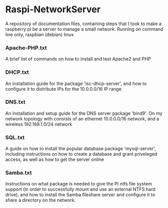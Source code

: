 # Raspi-NetworkServer
A repository of documentation files, containing steps that I took to make a raspberry pi be a server to manage a small network. Running on command line only, raspbian (debian) linux

### Apache-PHP.txt
A brief list of commands on how to install and test Apache2 and PHP

### DHCP.txt
An installation guide for the package 'isc-dhcp-server', and how to configure it to distribute IPs for the 10.0.0.0/16 IP range

### DNS.txt
An installation and setup guide for the DNS server package 'bind9'. On my network topology with consists of an ethernet 10.0.0.0/16 network, and a wireless 192.168.1.0/24 network

### SQL.txt
A guide on how to install the popular database package 'mysql-server', including instructions on how to create a database and grant priveleged access, as well as how to get the server online

### Samba.txt
Instructions on what package is needed to give the PI ntfs file system support (in order to successfully mount and use an external NTFS hard drive), and how to install the Samba fileshare server and configure it to share a directory on the network.  
